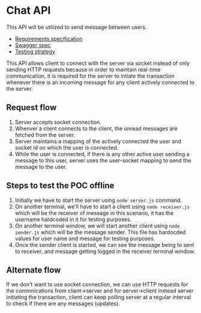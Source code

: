 # Chat API

This API will be utilized to send message between users.
 - [Requirements specification](./TRD.md)
 - [Swagger spec](./api.swagger.yml)
 - [Testing strategy](./Testing.md)

This API allows client to connect with the server via socket instead of only sending HTTP requests because in order to maintain real-time communication, it is required for the server to intiate the transaction whenever there is an incoming message for any client actively connected to the server.

## Request flow

1. Server accepts socket connection.
2. Whenver a client connects to the client, the unread messages are fetched from the server.
3. Server maintains a mapping of the actively connected the user and socket Id on which the user is connected.
4. While the user is connected, if there is any other active user sending a message to this user, server uses the user-socket mapping to send the message to the user.

## Steps to test the POC offline

1. Initially we have to start the server using `node server.js` command.
2. On another terminal, we'll have to start a client using `node receiver.js` which will be the receiver of message in this scenario, it has the username hardcoded in it for testing purposes.
3. On another terminal window, we will start another client using `node sender.js` which will be the message sender. This file has hardocded values for user name and message for testing purposes.
4. Once the sender client is started, we can see the message being to sent to receiver, and message getting logged in the receiver terminal window.

## Alternate flow

If we don't want to use socket connection, we can use HTTP requests for the commnications from client->server and for server->client instead server initiating the transaction, client can keep polling server at a regular interval to check if there are any messages (updates).
